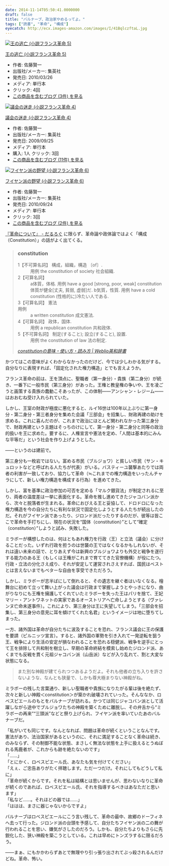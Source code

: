 ```yaml
---
date: 2014-11-14T05:50:41.0000000
draft: false
title: "バルナーブ、政治家やめるってよ。"
tags: ["読書", "革命", "構成"]
eyecatch: http://ecx.images-amazon.com/images/I/41BqlczftaL.jpg
---
```

<p><div class="hatena-asin-detail"><a href="http://www.amazon.co.jp/exec/obidos/ASIN/408771344X/bestylesnet-22/"><img src="https://images-fe.ssl-images-amazon.com/images/I/51dvDXg%2B9qL._SL160_.jpg" class="hatena-asin-detail-image" alt="王の逃亡 (小説フランス革命 5)" title="王の逃亡 (小説フランス革命 5)"></a><div class="hatena-asin-detail-info"><p class="hatena-asin-detail-title"><a href="http://www.amazon.co.jp/exec/obidos/ASIN/408771344X/bestylesnet-22/">王の逃亡 (小説フランス革命 5)</a></p><ul><li><span class="hatena-asin-detail-label">作者:</span> 佐藤賢一</li><li><span class="hatena-asin-detail-label">出版社/メーカー:</span> 集英社</li><li><span class="hatena-asin-detail-label">発売日:</span> 2010/03/26</li><li><span class="hatena-asin-detail-label">メディア:</span> 単行本</li><li> <span class="hatena-asin-detail-label">クリック</span>: 4回</li><li><a href="http://d.hatena.ne.jp/asin/408771344X/bestylesnet-22" target="_blank">この商品を含むブログ (3件) を見る</a></li></ul></div><div class="hatena-asin-detail-foot"></div></div></p><p><div class="hatena-asin-detail"><a href="http://www.amazon.co.jp/exec/obidos/ASIN/408771313X/bestylesnet-22/"><img src="https://images-fe.ssl-images-amazon.com/images/I/51ivfnVQKwL._SL160_.jpg" class="hatena-asin-detail-image" alt="議会の迷走 (小説フランス革命 4)" title="議会の迷走 (小説フランス革命 4)"></a><div class="hatena-asin-detail-info"><p class="hatena-asin-detail-title"><a href="http://www.amazon.co.jp/exec/obidos/ASIN/408771313X/bestylesnet-22/">議会の迷走 (小説フランス革命 4)</a></p><ul><li><span class="hatena-asin-detail-label">作者:</span> 佐藤賢一</li><li><span class="hatena-asin-detail-label">出版社/メーカー:</span> 集英社</li><li><span class="hatena-asin-detail-label">発売日:</span> 2009/09/25</li><li><span class="hatena-asin-detail-label">メディア:</span> 単行本</li><li><span class="hatena-asin-detail-label">購入</span>: 1人 <span class="hatena-asin-detail-label">クリック</span>: 3回</li><li><a href="http://d.hatena.ne.jp/asin/408771313X/bestylesnet-22" target="_blank">この商品を含むブログ (11件) を見る</a></li></ul></div><div class="hatena-asin-detail-foot"></div></div></p><p><div class="hatena-asin-detail"><a href="http://www.amazon.co.jp/exec/obidos/ASIN/408771358X/bestylesnet-22/"><img src="https://images-fe.ssl-images-amazon.com/images/I/51ft3Y-0CNL._SL160_.jpg" class="hatena-asin-detail-image" alt="フイヤン派の野望 (小説フランス革命 6)" title="フイヤン派の野望 (小説フランス革命 6)"></a><div class="hatena-asin-detail-info"><p class="hatena-asin-detail-title"><a href="http://www.amazon.co.jp/exec/obidos/ASIN/408771358X/bestylesnet-22/">フイヤン派の野望 (小説フランス革命 6)</a></p><ul><li><span class="hatena-asin-detail-label">作者:</span> 佐藤賢一</li><li><span class="hatena-asin-detail-label">出版社/メーカー:</span> 集英社</li><li><span class="hatena-asin-detail-label">発売日:</span> 2010/09/24</li><li><span class="hatena-asin-detail-label">メディア:</span> 単行本</li><li> <span class="hatena-asin-detail-label">クリック</span>: 3回</li><li><a href="http://d.hatena.ne.jp/asin/408771358X/bestylesnet-22" target="_blank">この商品を含むブログ (2件) を見る</a></li></ul></div><div class="hatena-asin-detail-foot"></div></div></p><p><a href="https://blog.daruyanagi.jp/entry/2014/03/04/231126">&#x300E;&#x9769;&#x547D;&#x306B;&#x3064;&#x3044;&#x3066;&#x300F; - &#x3060;&#x308B;&#x308D;&#x3050;</a> に限らず、革命論や政体論ではよく「構成（Constitution）」の話がよく出てくる。</p>

<blockquote cite="http://ejje.weblio.jp/content/constitution">
<p><h3>constitution</h3><dl>
<dt>1【不可算名詞】 構成，組織，構造 〔of〕.</dt>
<dd>用例
the constitution of society 社会組織.</dd>
<dt>2【可算名詞】</dt>
<dd>a体質，体格.
用例
have a good [strong, poor, weak] constitution 体質が健全[丈夫, 貧弱, 虚弱]だ.
b気質，性質.
用例
have a cold constitution (性格的に)冷たい人である.</dd>
<dt>3【可算名詞】 憲法</dt>
用例
<dd>a written constitution 成文憲法.</dd>
<dt>4【可算名詞】 政体，国体.</dt>
<dd>用例
a republican constitution 共和政体.</dd>
<dt>5【不可算名詞】 制定(すること); 設立(すること), 設置.</dt>
<dd>用例
the constitution of law 法の制定.</dd>
<dl></p>

<cite><a href="http://ejje.weblio.jp/content/constitution">constitution&#x306E;&#x610F;&#x5473;&#x30FB;&#x4F7F;&#x3044;&#x65B9;&#x30FB;&#x8AAD;&#x307F;&#x65B9; | Weblio&#x82F1;&#x548C;&#x8F9E;&#x66F8;</a></cite>
</blockquote>
<p>かつてはこの意味がよくわからなかったのだけど、今では少しわかる気がする。自分なりに表現すれば、「固定化された権力構造」とでも言えようか。</p><p>フランス革命の前は、王を頂点に、聖職者（第一身分）・貴族（第二身分）が続き、一番下に一般市民（第三身分）があった。王権と教皇権の争いや、王を凌ごうと画策する貴族の蠢動こそあったが、この体制――アンシャン・レジーム――はおおむね受け入れられていた。</p><p>しかし、王室の財政が極度に悪化すると、ルイ16世は100年以上ぶりに第一身分・第二身分・第三者身分を集めた会議「三部会」を招集し、財政再建の助けを求める。これに喜んだのが、これまで政治にほとんど関われなかった第三身分で、財政再建という主題はそっちのけにして、第一身分・第二身分と同等の政治的扱いを王に求めた。要するに、人権宣言や憲法を定め、「人間は基本的にみんな平等だ」という社会を作り上げようとした。</p><p>――というのは建前で。</p><p>第三身分も一枚岩ではない。富める市民（ブルジョワ）と貧しい市民（サン・キュロットなどと呼ばれる人たちが代表）がいる。バスティーユ襲撃あたりでは両者の利害が一致しており、協力して革命（≒これまでの権力構造をいったんチャラにして、新しい権力構造を構成する行為）を進めてきた。</p><p>しかし、富を基準に政治参加の可否を定める「マルク銀貨法」が制定されるに至り、両者の温度差は一挙に表面化する。革命を推し進めてきたジャコバン派から、次々と脱落者が生まれる。革命におびえる王と妥協して、ドロドロになった権力構造を今の自分たちに有利な状況で固定化しようとする人たちが続出したのだ。それがフイヤン派であったり、ジロンド派だったりするのだが、彼等は皆ここで革命を手打ちにし、現在の状況を“国体（constitution）”として“確定（constitution）”しようと試み、失敗した。</p><p>ミラボーが構想したのは、何はともあれ権力を行政（王）と立法（議会）に分けることだった。いずれ行政を担うのは世襲の王ではなくなるかもしれないが、それは遠い未来の話で、とりあえず今は新興のブルジョワよりも外交と戦争を遂行する能力のある王（もしくは王権がこれまで育ててきた官僚機構）が役にたつ。行政・立法の分化さえ成り、それが安定して運営されさえすれば、国民はベストとは言えないまでもベターな自由を享受できただろう。</p><p>しかし、ミラボーが志半ばにして倒れると、その遺志を継ぐ者はいなくなる。檜舞台に初めて立って舞い上がった議会は行政まで掌握しようとやっきになり、曲がりなりにも王権を擁護してくれていたミラボーを失った王はパリを捨て、王妃マリー・アントワネットの実家であるオーストリアへ亡命しようとする（ヴァレンヌ亡命未遂事件）。これにより、第三身分は王に失望してしまう。「三部会を招集し、第三身分の意見に耳を傾けてくれた名君」というイメージは地に堕ちてしまった。</p><p>一方、諸外国は革命が自分たちに波及することを恐れ、フランス議会に王の保護を要請（ピルニッツ宣言）。すると、諸外国の軍勢を引き入れて一発逆転を狙う王、戦争により生活の安定が損なわれることを恐れる穏健派、戦争を逆手にとって王を排除して共和制を樹立し、早期の革命終結を模索し始めたジロンド派、あくまでも反戦を貫く元祖ジャコバン派（山岳派）などが入り乱れて、割と大変な状態になる。</p>

<blockquote>
<p>また別な神殿が建てられつつあるようだよ。それも他者の立ち入りを許さないような、なんとも狭量で、しかも尊大極まりない神殿がね。</p>

</blockquote>
<p>ミラボーの残した言葉通り、新しい聖職者や貴族になりたがる輩は後を絶たず、次々と新しい神殿＜constitution＞が築かれ破壊されていった。そんななか、ロベスピエールのもとをバルナーブが訪れる。かつては同じジャコバン派として活躍しながら途中でブルジョワたちの神殿を築くために離脱し、その弁舌から“ミラボーの再来”“三頭派”などと祭り上げられ、フイヤン派を率いていたあのバルナーブだ。</p><p>「私がいても同じです。なんとなれば、問題は革命が続くということなんです。憲法があり、法治国家があるというのに、それに満足することなく革命は続き、のみならず、その制御不能な状態、まさしく無法な状態を上手に扱えるとうぬぼれる馬鹿者が、これからも跡を絶たないのです」<br />
「……」<br />
「とにかく、ロベスピエール氏、あなたも気を付けてください」<br />
「えぇ、ご忠告ありがたく拝聴します。ただ一つだけ。それにしてもどうして私に」<br />
「革命が続くからです。それを私は結構とは思いませんが、思わないなりに革命が続くのであれば、ロベスピエール氏、それを指導するべきはあなただと思います」<br />
「私など……。それほどの器では……」<br />
「ははは、まさに器じゃないからですよ」</p><p>バルナーブはロベスピエールにこう言い残して、革命の最中、故郷のドーフィネへ去って行った。ジロンド派の台頭を予感して、自分たちフイヤン派の二の舞が行われることを思い、嫌気がさしたのだろう。しかも、自分たちよりもさらに先鋭化した、狭い神殿を築こうとしている。これは早めにトンズラするに限るだろう。</p><p>――まぁ、にもかかわらずあとで無理やり引っ張り出されてぶっ殺されるんだけどね。革命、怖い。</p>
